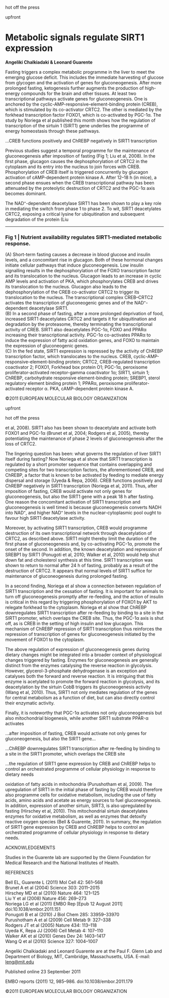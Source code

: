 
hot off the press

upfront

# Metabolic signals regulate SIRT1 expression

**Angeliki Chalkiadaki & Leonard Guarente**

Fasting triggers a complex metabolic programme in the liver to meet the emerging glucose deficit. This includes the immediate harvesting of glucose from glycogen and the activation of genes for gluconeogenesis. After more prolonged fasting, ketogenesis further augments the production of high-energy compounds for the brain and other tissues. At least two transcriptional pathways activate genes for gluconeogenesis. One is anchored by the cyclic-AMP-responsive-element-binding protein (CREB), which is stimulated by its co-activator CRTC2. The other is mediated by the forkhead transcription factor FOXO1, which is co-activated by PGC-1α. The study by Noriega et al published this month shows how the regulation of transcription of the sirtuin 1 (SIRT1) gene underlies the programme of energy homeostasis through these pathways.

...CREB functions positively and ChREBP negatively in SIRT1 transcription

Previous studies suggest a temporal programme for the maintenance of gluconeogenesis after imposition of fasting (Fig 1; Liu et al, 2008). In the first phase, glucagon causes the dephosphorylation of CRTC2 in the cytoplasm and its entry into the nucleus to join forces with CREB. Phosphorylation of CREB itself is triggered concurrently by glucagon activation of cAMP-dependent protein kinase A. After 12–18 h (in mice), a second phase ensues when the CREB transcriptional pathway has been attenuated by the proteolytic destruction of CRTC2 and the PGC-1α axis becomes dominant.

The NAD⁺-dependent deacetylase SIRT1 has been shown to play a key role in mediating the switch from phase 1 to phase 2. To wit, SIRT1 deacetylates CRTC2, exposing a critical lysine for ubiquitination and subsequent degradation of the protein (Liu

---

### Fig 1 | Nutrient availability regulates SIRT1-mediated metabolic response.
(A) Short-term fasting causes a decrease in blood glucose and insulin levels, and a concomitant rise in glucagon. Both of these hormonal changes initiate cellular pathways that induce gluconeogenesis. Low insulin signalling results in the dephosphorylation of the FOXO transcription factor and its translocation to the nucleus. Glucagon leads to an increase in cyclic AMP levels and activation of PKA, which phosphorylates CREB and drives its translocation to the nucleus. Glucagon also leads to the dephosphorylation of the CREB co-activator CRTC2 to trigger its translocation to the nucleus. The transcriptional complex CREB–CRTC2 activates the transcription of gluconeogenic genes and of the NAD⁺-dependent deacetylase SIRT1.  
(B) In a second phase of fasting, after a more prolonged deprivation of food, increased SIRT1 deacetylates CRTC2 and targets it for ubiquitination and degradation by the proteasome, thereby terminating the transcriptional activity of CREB. SIRT1 also deacetylates PGC-1α, FOXO and PPARα increasing their transcriptional activity. PGC-1α co-activates PPARα to induce the expression of fatty acid oxidation genes, and FOXO to maintain the expression of gluconeogenic genes.  
(C) In the fed state, SIRT1 expression is repressed by the activity of ChREBP transcription factor, which translocates to the nucleus. CREB, cyclic-AMP-responsive-element-binding protein; CRTC2, CREB-regulated transcription coactivator 2; FOXO1, Forkhead box protein O1; PGC-1α, peroxisome proliferator-activated receptor-gamma coactivator 1α; SIRT1, sirtuin 1; ChREBP, carbohydrate responsive element-binding protein; SREBP1, sterol regulatory element binding protein 1; PPARα, peroxisome proliferator-activated receptor α. PKA, cAMP-dependent protein kinase A.

©2011 EUROPEAN MOLECULAR BIOLOGY ORGANIZATION

upfront

hot off the press

et al, 2008). SIRT1 also has been shown to deacetylate and activate both FOXO1 and PGC-1α (Brunet et al, 2004; Rodgers et al, 2005), thereby potentiating the maintenance of phase 2 levels of gluconeogenesis after the loss of CRTC2.

The lingering question has been: what governs the regulation of liver SIRT1 itself during fasting? Now Noriega et al show that SIRT1 transcription is regulated by a short promoter sequence that contains overlapping and competing sites for two transcription factors, the aforementioned CREB, and ChREBP, a factor that is known to be activated by feeding to mediate energy dispersal and storage (Uyeda & Repa, 2006). CREB functions positively and ChREBP negatively in SIRT1 transcription (Noriega et al, 2011). Thus, after imposition of fasting, CREB would activate not only genes for gluconeogenesis, but also the SIRT1 gene with a peak 18 h after fasting. One reason the concomitant activation of SIRT1 transcription and gluconeogenesis is well timed is because gluconeogenesis converts NADH into NAD⁺, and higher NAD⁺ levels in the nuclear-cytoplasmic pool ought to favour high SIRT1 deacetylase activity.

Moreover, by activating SIRT1 transcription, CREB would programme destruction of its own transcriptional network through deacetylation of CRTC2, as described above. SIRT1 might thereby limit the duration of the first phase of gluconeogenesis and, by co-activating PGC-1α, promote the onset of the second. In addition, the known deacetylation and repression of SREBP1 by SIRT1 (Ponugoti et al, 2010; Walker et al, 2010) would help shut down fat and cholesterol synthesis at this time. SIRT1 transcription was shown to return to normal after 24 h of fasting, probably as a result of the destruction of CRTC2. It appears that normal levels of SIRT1 suffice for maintenance of gluconeogenesis during prolonged fasting.

In a second finding, Noriega et al show a connection between regulation of SIRT1 transcription and the cessation of fasting. It is important for animals to turn off gluconeogenesis promptly after re-feeding, and the action of insulin is critical in this regard by triggering phosphorylation of FOXO1 by AKT to relegate forkhead to the cytoplasm. Noriega et al show that ChREBP downregulates SIRT1 transcription after re-feeding by binding to a site in the SIRT1 promoter, which overlaps the CREB site. Thus, the PGC-1α axis is shut off, as is CREB in the setting of high insulin and low glucagon. This mechanism of ChREBP repression of SIRT1 transcription thus reinforces the repression of transcription of genes for gluconeogenesis initiated by the movement of FOXO1 to the cytoplasm.

The above regulation of expression of gluconeogenesis genes during dietary changes might be integrated into a broader context of physiological changes triggered by fasting. Enzymes for gluconeogenesis are generally distinct from the enzymes catalysing the reverse reaction in glycolysis. However, glycerol-3-phosphate dehydrogenase is an exception and catalyses both the forward and reverse reaction. It is intriguing that this enzyme is acetylated to promote the forward reaction in glycolysis, and its deacetylation by the sirtuin CobB triggers its gluconeogenesis activity (Wang et al, 2010). Thus, SIRT1 not only mediates regulation of the genes for central metabolism as a function of diet, but can also directly control their enzymatic activity.

Finally, it is noteworthy that PGC-1α activates not only gluconeogenesis but also mitochondrial biogenesis, while another SIRT1 substrate PPAR-α activates

...after imposition of fasting, CREB would activate not only genes for gluconeogenesis, but also the SIRT1 gene...

...ChREBP downregulates SIRT1 transcription after re-feeding by binding to a site in the SIRT1 promoter, which overlaps the CREB site

...the regulation of SIRT1 gene expression by CREB and ChREBP helps to control an orchestrated programme of cellular physiology in response to dietary needs

oxidation of fatty acids in mitochondria (Purushotham et al, 2009). The upregulation of SIRT1 in the initial phase of fasting by CREB would therefore also programme cells for oxidative metabolism, including the use of fatty acids, amino acids and acetate as energy sources to fuel gluconeogenesis. In addition, expression of another sirtuin, SIRT3, is also upregulated by fasting (Hirschey et al, 2010). This mitochondrial sirtuin deacetylates enzymes for oxidative metabolism, as well as enzymes that detoxify reactive oxygen species (Bell & Guarente, 2011). In summary, the regulation of SIRT1 gene expression by CREB and ChREBP helps to control an orchestrated programme of cellular physiology in response to dietary needs.

ACKNOWLEDGEMENTS

Studies in the Guarente lab are supported by the Glenn Foundation for Medical Research and the National Institutes of Health.

REFERENCES

Bell EL, Guarente L (2011) Mol Cell 42: 561–568  
Brunet A et al (2004) Science 303: 2011–2015  
Hirschey MD et al (2010) Nature 464: 121–125  
Liu Y et al (2008) Nature 456: 269–273  
Noriega LG et al (2011) EMBO Rep [Epub 12 August 2011] doi:10.1038/embor.2011.151  
Ponugoti B et al (2010) J Biol Chem 285: 33959–33970  
Purushotham A et al (2009) Cell Metab 9: 327–338  
Rodgers JT et al (2005) Nature 434: 113–118  
Uyeda K, Repa JJ (2006) Cell Metab 4: 107–110  
Walker AK et al (2010) Genes Dev 24: 1403–1417  
Wang Q et al (2010) Science 327: 1004–1007  

Angeliki Chalkiadaki and Leonard Guarente are at the Paul F. Glenn Lab and Department of Biology, MIT, Cambridge, Massachusetts, USA. E-mail: leng@mit.edu

Published online 23 September 2011

EMBO reports (2011) 12, 985–986. doi:10.1038/embor.2011.179

©2011 EUROPEAN MOLECULAR BIOLOGY ORGANIZATION
